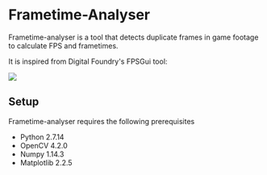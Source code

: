 # Frametime-Analyser
Frametime-analyser is a tool that detects duplicate frames in game footage to calculate FPS and frametimes.

It is inspired from Digital Foundry's FPSGui tool:

[![](/Media/DF.gif)](https://youtu.be/niQfeglwDZ4?t=986)

## Setup

Frametime-analyser requires the following prerequisites

* Python 2.7.14
* OpenCV 4.2.0
* Numpy 1.14.3
* Matplotlib 2.2.5

